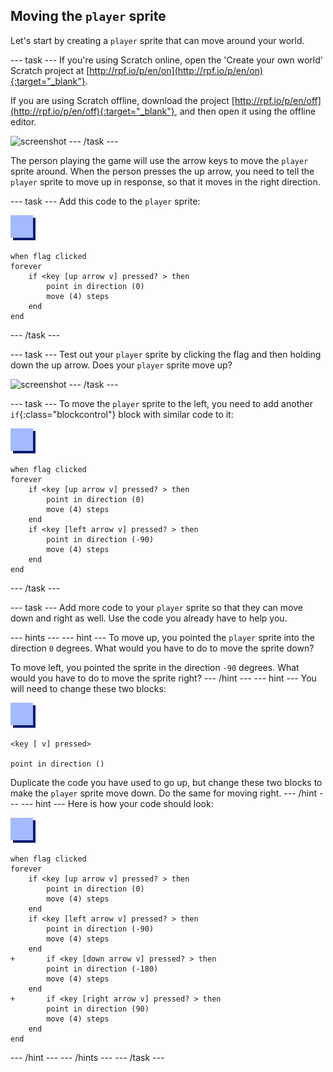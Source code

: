 ## Moving the `player` sprite

Let's start by creating a `player` sprite that can move around your world.

--- task ---
If you're using Scratch online, open the 'Create your own world' Scratch project at [http://rpf.io/p/en/on](http://rpf.io/p/en/on){:target="_blank"}.

If you are using Scratch offline, download the project [http://rpf.io/p/en/off](http://rpf.io/p/en/off){:target="_blank"}, and then open it using the offline editor.

![screenshot](images/world-starter.png)
--- /task ---

The person playing the game will use the arrow keys to move the `player` sprite around. When the person presses the up arrow, you need to tell the `player` sprite to move up in response, so that it moves in the right direction.

--- task ---
Add this code to the `player` sprite:

![player](images/player.png)

```blocks
when flag clicked
forever
	if <key [up arrow v] pressed? > then
		point in direction (0)
		move (4) steps
	end
end
```
--- /task ---

--- task ---
Test out your `player` sprite by clicking the flag and then holding down the up arrow. Does your `player` sprite move up?

![screenshot](images/world-up.png)
--- /task ---

--- task ---
To move the `player` sprite to the left, you need to add another `if`{:class="blockcontrol"} block with similar code to it:

![player](images/player.png)

```blocks
when flag clicked
forever
	if <key [up arrow v] pressed? > then
		point in direction (0)
		move (4) steps
	end
	if <key [left arrow v] pressed? > then
		point in direction (-90)
		move (4) steps
	end
end
```
--- /task ---

--- task ---
Add more code to your `player` sprite so that they can move down and right as well. Use the code you already have to help you.

--- hints ---
--- hint ---
To move up, you pointed the `player` sprite into the direction `0` degrees. What would you have to do to move the sprite down?

To move left, you pointed the sprite in the direction `-90` degrees. What would you have to do to move the sprite right?
--- /hint ---
--- hint ---
You will need to change these two blocks:

![player](images/player.png)

```blocks
<key [ v] pressed>

point in direction ()
```

Duplicate the code you have used to go up, but change these two blocks to make the `player` sprite move down. Do the same for moving right.
--- /hint ---
--- hint ---
Here is how your code should look:

![player](images/player.png)

```blocks
when flag clicked
forever
	if <key [up arrow v] pressed? > then
		point in direction (0)
		move (4) steps
	end
	if <key [left arrow v] pressed? > then
		point in direction (-90)
		move (4) steps
	end
+		if <key [down arrow v] pressed? > then
		point in direction (-180)
		move (4) steps
	end
+		if <key [right arrow v] pressed? > then
		point in direction (90)
		move (4) steps
	end
end
```
--- /hint ---
--- /hints ---
--- /task ---
